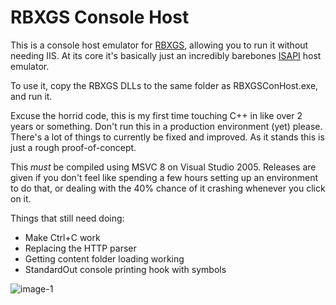 # RBXGS Console Host
 
This is a console host emulator for [RBXGS](https://twitter.com/boxerpizza/status/1675670773564862465), allowing you to run it without needing IIS. At its core it's basically just an incredibly barebones [ISAPI](https://learn.microsoft.com/en-us/previous-versions/iis/6.0-sdk/ms525172(v=vs.90)) host emulator.

To use it, copy the RBXGS DLLs to the same folder as RBXGSConHost.exe, and run it.

Excuse the horrid code, this is my first time touching C++ in like over 2 years or something. Don't run this in a production environment (yet) please. There's a lot of things to currently be fixed and improved. As it stands this is just a rough proof-of-concept.

This *must* be compiled using MSVC 8 on Visual Studio 2005. Releases are given if you don't feel like spending a few hours setting up an environment to do that, or dealing with the 40% chance of it crashing whenever you click on it.

Things that still need doing:
- Make Ctrl+C work
- Replacing the HTTP parser
- Getting content folder loading working
- StandardOut console printing hook with symbols

![image-1](https://github.com/user-attachments/assets/96f46aec-be4c-4470-97b0-9f2e809722ba)
